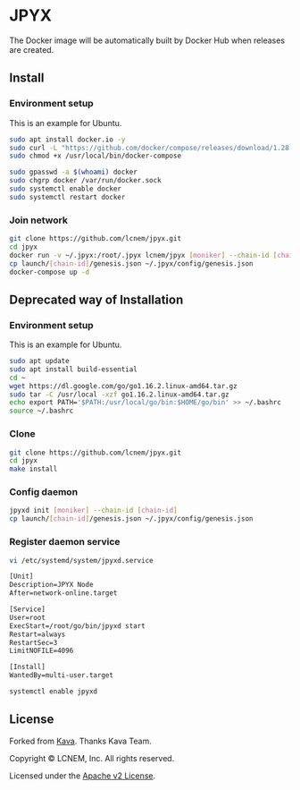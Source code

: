 # JPYX

The Docker image will be automatically built by Docker Hub when releases are created.

## Install

### Environment setup

This is an example for Ubuntu.

```bash
sudo apt install docker.io -y
sudo curl -L "https://github.com/docker/compose/releases/download/1.28.4/docker-compose-$(uname -s)-$(uname -m)" -o /usr/local/bin/docker-compose
sudo chmod +x /usr/local/bin/docker-compose

sudo gpasswd -a $(whoami) docker
sudo chgrp docker /var/run/docker.sock
sudo systemctl enable docker
sudo systemctl restart docker
```

### Join network

```bash
git clone https://github.com/lcnem/jpyx.git
cd jpyx
docker run -v ~/.jpyx:/root/.jpyx lcnem/jpyx [moniker] --chain-id [chain-id]
cp launch/[chain-id]/genesis.json ~/.jpyx/config/genesis.json
docker-compose up -d
```

## Deprecated way of Installation

### Environment setup

This is an example for Ubuntu.

```bash
sudo apt update
sudo apt install build-essential
cd ~
wget https://dl.google.com/go/go1.16.2.linux-amd64.tar.gz
sudo tar -C /usr/local -xzf go1.16.2.linux-amd64.tar.gz
echo export PATH='$PATH:/usr/local/go/bin:$HOME/go/bin' >> ~/.bashrc
source ~/.bashrc
```

### Clone

```bash
git clone https://github.com/lcnem/jpyx.git
cd jpyx
make install
```

### Config daemon

```bash
jpyxd init [moniker] --chain-id [chain-id]
cp launch/[chain-id]/genesis.json ~/.jpyx/config/genesis.json
```

### Register daemon service

```bash
vi /etc/systemd/system/jpyxd.service
```

```txt
[Unit]
Description=JPYX Node
After=network-online.target

[Service]
User=root
ExecStart=/root/go/bin/jpyxd start
Restart=always
RestartSec=3
LimitNOFILE=4096

[Install]
WantedBy=multi-user.target
```

```bash
systemctl enable jpyxd
```

## License

Forked from [Kava](github.com/Kava-Labs/kava).
Thanks Kava Team.

Copyright © LCNEM, Inc. All rights reserved.

Licensed under the [Apache v2 License](LICENSE.md).
